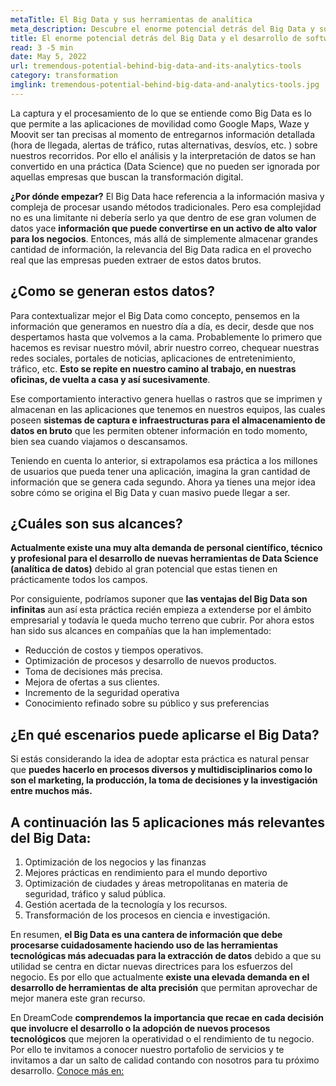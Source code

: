 ```yaml
---
metaTitle: El Big Data y sus herramientas de analítica
meta_description: Descubre el enorme potencial detrás del Big Data y sus herramientas de analítica.
title: El enorme potencial detrás del Big Data y el desarrollo de software de analítica
read: 3 -5 min
date: May 5, 2022
url: tremendous-potential-behind-big-data-and-its-analytics-tools
category: transformation
imglink: tremendous-potential-behind-big-data-and-analytics-tools.jpg
---
```


La captura y el procesamiento de lo que se entiende como Big Data es lo que permite a las aplicaciones de movilidad como Google Maps, Waze y Moovit ser tan precisas al momento de entregarnos información detallada (hora de llegada, alertas de tráfico, rutas alternativas, desvíos, etc. ) sobre nuestros recorridos. Por ello el análisis y la interpretación de datos se han convertido en una práctica (Data Science) que no pueden ser ignorada por aquellas empresas que buscan la transformación digital.

**¿Por dónde empezar?**
El Big Data hace referencia a la información masiva y compleja de procesar usando métodos tradicionales. Pero esa complejidad no es una limitante ni debería serlo ya que dentro de ese gran volumen de datos yace **información que puede convertirse en un activo de alto valor para los negocios**. Entonces, más allá de simplemente almacenar grandes cantidad de información, la relevancia del Big Data radica en el provecho real que las empresas pueden extraer de estos datos brutos.

## ¿Como se generan estos datos?

Para contextualizar mejor el Big Data como concepto, pensemos en la información que generamos en nuestro día a día, es decir, desde que nos despertamos hasta que volvemos a la cama. Probablemente lo primero que hacemos es revisar nuestro móvil, abrir nuestro correo, chequear nuestras redes sociales, portales de noticias, aplicaciones de entretenimiento, tráfico, etc. **Esto se repite en nuestro camino al trabajo, en nuestras oficinas, de vuelta a casa y así sucesivamente**.

Ese comportamiento interactivo genera huellas o rastros que se imprimen y almacenan en las aplicaciones que tenemos en nuestros equipos, las cuales poseen **sistemas de captura e infraestructuras para el almacenamiento de datos en bruto** que les permiten obtener información en todo momento, bien sea cuando viajamos o descansamos.

Teniendo en cuenta lo anterior, si extrapolamos esa práctica a los millones de usuarios que pueda tener una aplicación, imagina la gran cantidad de información que se genera cada segundo. Ahora ya tienes una mejor idea sobre cómo se origina el Big Data y cuan masivo puede llegar a ser.

## ¿Cuáles son sus alcances?

**Actualmente existe una muy alta demanda de personal científico, técnico y profesional para el desarrollo de nuevas herramientas de Data Science (analítica de datos)** debido al gran potencial que estas tienen en prácticamente todos los campos.

Por consiguiente, podríamos suponer que **las ventajas del Big Data son infinitas** aun así esta práctica recién empieza a extenderse por el ámbito empresarial y todavía le queda mucho terreno que cubrir. Por ahora estos han sido sus alcances en compañías que la han implementado:

- Reducción de costos y tiempos operativos.
- Optimización de procesos y desarrollo de nuevos productos.
- Toma de decisiones más precisa.
- Mejora de ofertas a sus clientes.
- Incremento de la seguridad operativa
- Conocimiento refinado sobre su público y sus preferencias

## ¿En qué escenarios puede aplicarse el Big Data?

Si estás considerando la idea de adoptar esta práctica es natural pensar que **puedes hacerlo en procesos diversos y multidisciplinarios como lo son el marketing, la producción, la toma de decisiones y la investigación entre muchos más.**

## A continuación **las 5 aplicaciones más relevantes del Big Data:**

1. Optimización de los negocios y las finanzas
2. Mejores prácticas en rendimiento para el mundo deportivo
3. Optimización de ciudades y áreas metropolitanas en materia de seguridad, tráfico y salud pública.
4. Gestión acertada de la tecnología y los recursos.
5. Transformación de los procesos en ciencia e investigación.

En resumen, **el Big Data es una cantera de información que debe procesarse cuidadosamente haciendo uso de las herramientas tecnológicas más adecuadas para la extracción de datos** debido a que su utilidad se centra en dictar nuevas directrices para los esfuerzos del negocio. Es por ello que actualmente **existe una elevada demanda en el desarrollo de herramientas de alta precisión** que permitan aprovechar de mejor manera este gran recurso.

En DreamCode **comprendemos la importancia que recae en cada decisión que involucre el desarrollo o la adopción de nuevos procesos tecnológicos** que mejoren la operatividad o el rendimiento de tu negocio. Por ello te invitamos a conocer nuestro portafolio de servicios y te invitamos a dar un salto de calidad contando con nosotros para tu próximo desarrollo. [Conoce más en:](https://www.dreamcodesoft.com/services)

